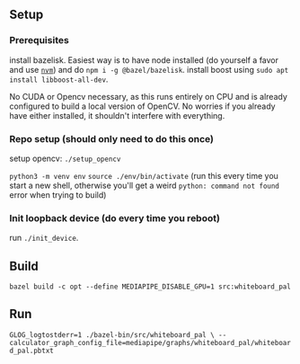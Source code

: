 ## Setup

### Prerequisites

install bazelisk. Easiest way is to have node installed (do yourself a favor and use [`nvm`](https://github.com/nvm-sh/nvm)) and do `npm i -g @bazel/bazelisk`.
install boost using `sudo apt install libboost-all-dev`.

No CUDA or Opencv necessary, as this runs entirely on CPU and is already configured to build a local version of OpenCV. No worries if you already have either installed, it shouldn't interfere with everything.

### Repo setup (should only need to do this once)

setup opencv: `./setup_opencv`

`python3 -m venv env`
`source ./env/bin/activate` (run this every time you start a new shell, otherwise you'll get a weird `python: command not found` error when trying to build)


### Init loopback device (do every time you reboot)

run `./init_device`. 


## Build

`bazel build -c opt --define MEDIAPIPE_DISABLE_GPU=1 src:whiteboard_pal`

## Run
`GLOG_logtostderr=1 ./bazel-bin/src/whiteboard_pal \
  --calculator_graph_config_file=mediapipe/graphs/whiteboard_pal/whiteboard_pal.pbtxt`
